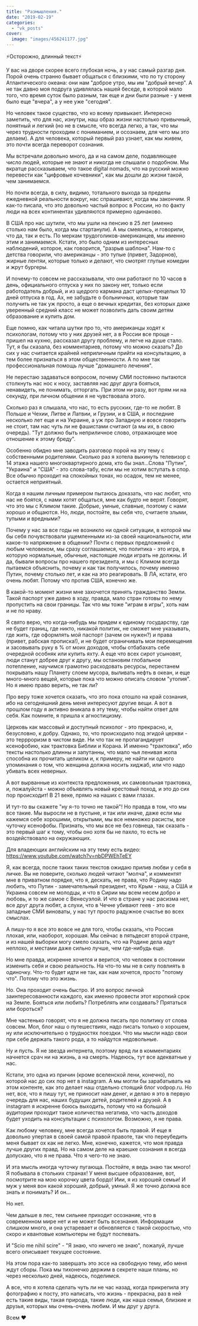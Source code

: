 ```yaml
---
title: "Размышления."
date: "2019-02-19"
categories: 
  - "vk_posts"
cover:
  image: "images/456241177.jpg"
---
```


⚡Осторожно, длинный текст⚡

У вас на дворе скорее всего глубокая ночь, а у нас самый разгар дня. Порой очень странно бывает общаться с близкими, что по ту сторону Атлантического океана: они нам "доброе утро, мы им "добрый вечер". А не так давно моя подруга удивлялась нашей беседе, в которой мало того, что время суток было разным, так еще и дни были разные - у меня было еще "вчера", а у нее уже "сегодня".

<!--more-->

Но человек такое существо, что ко всему привыкает. Интересно заметить, что для нас, изнутри, наш образ жизни настолько привычный, понятный и легкий (но не в смысле, что всегда легко, а так, что мы через трудности проходим с пониманием, и осознаем, для чего мы это делаем). А для человека, который первый раз узнает, как мы живем, это почти всегда переворот сознания.

Мы встречали довольно много, да и на самом деле, подавляющее число людей, которые не знают и никогда не слышали о подобном. Мы вкратце рассказываем, что такое digital nomads, что на русский можно перевести как "цифровые кочевники", как мы дошли до жизни такой, чем занимаемся.

Но почти всегда, в силу, видимо, тотального выхода за пределы ежедневной реальности вокруг, нас спрашивают, когда мы закончим. Я как-то писала, что это довольно частый вопрос в России, но по факту люди на всех континентах удивляются примерно одинаково.

В США про нас шутили, что мы ушли на пенсию в 25 лет (именно столько нам было, когда мы стартанули). А мы смеялись, и говорили, что да, так и есть. По меркам трудоголиков-американцев, мы именно этим и занимаемся. Кстати, это было одним из интересных наблюдений, которое, как говорится, "разрыв шаблона". Нам-то с детства говорили, что американцы - это тупые (привет, Задорнов), жирные лентяи, которые только и делают, что смотрят глупые комедии и жрут бургеры.

И почему-то совсем не рассказывали, что они работают по 10 часов в день, официального отпуска у них по закону нет, только если работодатель добрый, и из щедрого кармана даст целых-прецелых 10 дней отпуска в год. Ах, не забудьте о больничных, которые там получить не так уж просто, а еще о вечных кредитах, без которых даже уверенный средний класс не может позволить дать своим детям образование и купить дом.

Еще помню, как читала шутки про то, что американцы ходят к психологам, потому что у них друзей нет, а в России все проще - пришел на кухню, рассказал другу проблему, и легче на душе стало. Тут, я бы сказала, без комментариев, потому что можно сказать? До сих у нас считается крайней неприличным прийти на консультацию, а тем более признаться в этом общественности. А по мне так профессиональная помощь лучше "домашнего лечения".

Не перестаю задаваться вопросом, почему СМИ постоянно пытаются столкнуть нас нос к носу, заставляя нас друг друга бояться, ненавидеть, не понимать, отторгать. При этом ни разу, вот прям ни на секунду, при личном общении я не чувствовала этого.

Сколько раз я слышала, что нас, то есть русских, где-то не любят. В Польше и Чехии, Литве и Латвии, и Грузии, и в США, и последние несколько лет еще и на Украине, а уж про Западную и вовсе говорить не стоит, там нас чуть ли не фашистами считают (а мы их, в свою очередь). "Тут должно быть неприличное слово, отражающее мое отношение к этому бреду".

Особенно обидно мне заводить разговор порой на эту тему с собственными родителями. Сколько раз я хотела выкинуть телевизор с 14 этажа нашего многоквартирного дома, кто бы знал...Слова "Путин", "Украина" и "США" - это слова-табу, если мы не хотим вступать в спор. Все обычно проходит на спокойных тонах, но осадок, тем не менее, остается неприятный.

Когда я нашим личным примером пытаюсь доказать, что нас любят, что нас не боятся, с нами хотят общаться, мне как будто не верят. Говорят, что это мы с Климом такие. Добрые, умные, славные, поэтому с нами хорошо и общаются. Но, люди, постойте, вы себя что, считаете злыми, тупыми и вредными?

Почему у нас за все годы не возникло ни одной ситуации, в которой мы бы себя почувствовали ущемленными из-за своей национальности, или какое-то напряжение в общении? Почти с первых предложений с любым человеком, мы сразу соглашаемся, что политика - это игра, в которую нормальные, обычные, настоящие люди играть не должны. И да, бывали вопросы про нашего президента, и мы с Климом всегда пытаемся объяснить, почему и как так получилось, почему именно Путин, почему столько лет, и как на это реагировать. В ЛА, кстати, его очень любят. Потому что против США, конечно же.

В какой-то момент жизни мне захочется принять гражданство Земли. Такой паспорт уже давно в ходу, правда, мало стран готовы по нему пропустить на свои границы. Так что мы тоже "играм в игры", хоть нам и не по нраву.

Я свято верю, что когда-нибудь мы придем к единому государству, где не будет границ, где никто, никакой политик, не сможет мне указывать, где жить, где оформлять мой паспорт (зачем он нужен?) и права (привет, рабская прописка!), и не будет ограничивать мои перемещения и засовывать руку в % от моих доходов, чтобы отбабахать себе очередной особняк или купить яхту. А еще что всех сирот усыновят, люди станут добрее друг к другу, мы остановим глобальное потепление, научимся грамотно расходовать ресурсы, перестанем покрывать нашу Планету слоем мусора, выливать нефть в океан, и еще много-много вещей, которые пока что можно описать словом "утопия". Но я имею право верить, не так ли?

Про веру тоже хочется сказать, что это пока отошло на край сознания, ибо на сегодняшний день меня интересуют другие вещи. А вот в прошлом году я активно вникала в эту тему, чтобы найти ответ для себя. Как помните, я пришла к агностицизму.

Церковь как массовый и доступный психолог - это прекрасно, и, безусловно, к добру. Однако, то, что происходило под эгидой церкви - это террроризм в чистом виде. Ни что так не пропагандирует ксенофобию, как трактовка Библии и Корана. И именно "трактовка", ибо тексты настолько длинны и запутанны, что мало чья ленивая жопа способна их прочитать целиком и, к примеру, не найти ни одного упоминания о том, что женщина должна носить хиджаб, или что надо убивать всех неверных.

А вот вырванные из контекста предложения, их самовольная трактовка, и, пожалуйста - можно объявлять новый крестовый поход, и это до сих пор происходит! В 21 веке, прямо на наших с вами глазах.

И тут-то вы скажете "ну я-то точно не такой"! Но правда в том, что мы все такие. Мы выросли не в пустыне, и так или иначе, даже если мы кажемся себе хорошими, открытыми, мы все немножко расисты, все чуточку ксенофобы. Признать, что мы все не без говнеца, так сказать - это первый шаг к тому, чтобы оно хотя бы не пахло, то есть не воздействовало на окружающих.

Для владеющих английским на эту тему есть видео: https://www.youtube.com/watch?v=nbDPWEhTeEY

Я, как всегда, после таких таких текстов ожидаю прилив любви у себя в личке. Вы не поверите, сколько людей читают "молча", и комментят мне в приватном порядке, что я, дескать, не права, что Родину надо любить, что Путин - замечательный президент, что Крым - наш, а США и Украина совсем не молодцы, и что в Сирии мы всем несем добро и любовь, и то же самое с Венесуэлой. И что в стране у нас расизма нет, все друг друга любят, а слухи, что в Чечне убивают геев - это все западные СМИ виноваты, у нас тут просто радужное счастье во всех смыслах.

А пишу-то я все это вовсе не для того, чтобы сказать, что Россия плохая, или, наоборот, хорошая. Мы сейчас в пятьдесят второй стране, и из нашей выборки могу смело сказать, что на Родине дела идут неплохо, и местами даже сильно лучше, чем где-нибудь еще.

Но мне правда, искренне хочется и верится, что человек в состоянии изменить себя и свою реальность. На что-то мы не в силу повлиять в одиночку. Что-то будет идти не так, как нам хочется, просто "потому что". Потому что это жизнь.

Но. Она проходит очень быстро. И это вопрос личной заинтересованности каждого, как именно провести этот короткий срок на Земле. Бояться или любить? Потреблять или создавать? Прятаться или бороться?

Мне частенько говорят, что я не должна писать про политику от слова совсем. Мол, блог наш о путешествиях, надо писать только о хорошем, ну или исключительно о трудностях поездки. Что мы мысли надо свои при себе держать такого рода, а то найдутся недовольные.

Ну и пусть. Я не звезда интернета, поэтому вряд ли в комментариях начнется срач ни на жизнь, а на смерть. Надеюсь, тут все адекватные у нас.

Кстати, это одна из причин (кроме вселенской лени, конечно), по которой нас до сих пор нет в instagram. А мы могли бы зарабатывать на этом контенте, как это делает наш отдельно стоящий блог vodpop.ru. Но нет, все, что я пишу тут, не приносит нам денег, и делаю я это в первую очередь для нас, наших будущих детей, родителей и друзей. А в instagram я искренне боюсь выходить, потому что на большой аудитории проходит такое количества негатива, что часть доходов будет уходить на консультации с психологом. Возможно, я не права.

Как любому человеку, мне всегда хочется быть правой. И еще я довольно упертая в своей самой правой правоте, так что переубедить меня бывает ох как не легко. Мне, конечно, кажется, что моя правда лучше других правд. Но на самом деле на краешке сознания я всегда допускаю, что я не права. Что я чего-то не знаю.

И эта мысль иногда чуточку пугающа. Постойте, я ведь знаю так много! Я побывала в стольких странах! У меня высшее образование, вот, посмотрите на мою корочку цвета бордо! Иии, я из хорошей семьи! И муж у меня вон какой хороший, добрый, умный. Я же точно должна все знать и понимать? И он...

Но нет.

Чем дальше в лес, тем сильнее приходит осознание, что в современном мире нет и не может быть всезнания. Информации слишком много, и она устаревает и обновляется с такой скоростью, что скоро и квантовые компьютеры не будут поспевать.

И "Scio me nihil scire" - "Я знаю, что ничего не знаю", пожалуй, лучше всего описывает текущее состояние.

На этом пора как-то завершать это эссе на свободную тему, ибо меня ждут сборы. Пока мы тихонечко держим в секрете наши планы, но через несколько дней, надеюсь, поделимся.

А все, что я хотела сделать чуть ли не час назад, когда прикрепила эту фотографию к посту, это написать, что жизнь - прекрасна, раз в ней есть такие виды, такая природа, такие люди, как наша семья, близкие и друзья, которых мы очень-очень любим. И мы друг у друга.

Всем ❤
